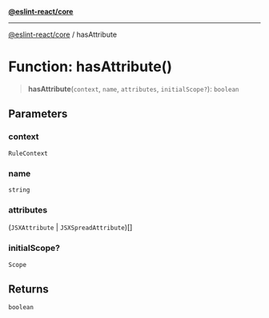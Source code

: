 [**@eslint-react/core**](../README.md)

***

[@eslint-react/core](../README.md) / hasAttribute

# Function: hasAttribute()

> **hasAttribute**(`context`, `name`, `attributes`, `initialScope?`): `boolean`

## Parameters

### context

`RuleContext`

### name

`string`

### attributes

(`JSXAttribute` \| `JSXSpreadAttribute`)[]

### initialScope?

`Scope`

## Returns

`boolean`

